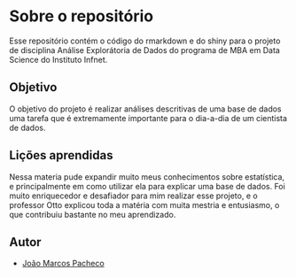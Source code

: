 # Sobre o repositório

Esse repositório contém o código do rmarkdown e do shiny para o projeto de disciplina Análise Explorátoria de Dados do programa de MBA em Data Science do Instituto Infnet. 

## Objetivo

O objetivo do projeto é realizar análises descritivas de uma base de dados uma tarefa que é extremamente importante para o dia-a-dia de um cientista de dados. 

## Lições aprendidas 

Nessa materia pude expandir muito meus conhecimentos sobre estatística, e principalmente em como utilizar ela para explicar uma base de dados. Foi muito enriquecedor e desafiador para mim realizar esse projeto, e o professor Otto explicou toda a matéria com muita mestria e entusiasmo, o que contribuiu bastante no meu aprendizado.
## Autor

- [João Marcos Pacheco](https://github.com/joaompacheco)

